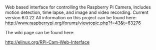 Web based interface for controlling the Raspberry Pi Camera, includes motion detection, time lapse, and image and video recording.
Current version 6.0.22
All information on this project can be found here: http://www.raspberrypi.org/forums/viewtopic.php?f=43&t=63276

The wiki page can be found here:

http://elinux.org/RPi-Cam-Web-Interface
